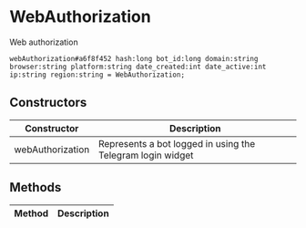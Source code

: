 # WebAuthorization
Web authorization

```
webAuthorization#a6f8f452 hash:long bot_id:long domain:string browser:string platform:string date_created:int date_active:int ip:string region:string = WebAuthorization;
```

## Constructors
| Constructor | Description |
| ---- | ----------- |
| webAuthorization | Represents a bot logged in using the Telegram login widget |


## Methods
| Method | Description |
| ---- | ----------- |


